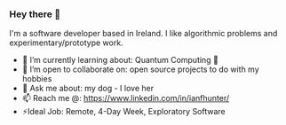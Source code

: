 ### Hey there 👋

I'm a software developer based in Ireland. I like algorithmic problems and experimentary/prototype work.

- 🌱 I’m currently learning about: Quantum Computing 👀 
- 👯 I’m open to collaborate on: open source projects to do with my hobbies
- 💬 Ask me about: my dog - I love her
- 📫 Reach me @: https://www.linkedin.com/in/ianfhunter/
- ⚡Ideal Job: Remote, 4-Day Week, Exploratory Software
